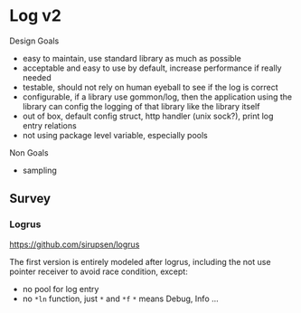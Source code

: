 # Log v2

Design Goals

- easy to maintain, use standard library as much as possible
- acceptable and easy to use by default, increase performance if really needed
- testable, should not rely on human eyeball to see if the log is correct
- configurable, if a library use gommon/log, then the application using the library can config the logging of that library like the library itself
- out of box, default config struct, http handler (unix sock?), print log entry relations
- not using package level variable, especially pools 

Non Goals

- sampling

## Survey

### Logrus

https://github.com/sirupsen/logrus

The first version is entirely modeled after logrus, including the not use pointer receiver to avoid race condition, except:

- no pool for log entry
- no `*ln` function, just `*` and `*f` `*` means Debug, Info ...